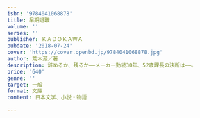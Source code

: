 ```yaml
---
isbn: '9784041068878'
title: 早期退職
volume: ''
series: ''
publisher: ＫＡＤＯＫＡＷＡ
pubdate: '2018-07-24'
cover: 'https://cover.openbd.jp/9784041068878.jpg'
author: 荒木源／著
description: 辞めるか、残るか――メーカー勤続30年、52歳課長の決断は――。
price: '640'
genre: ''
target: 一般
format: 文庫
content: 日本文学、小説・物語

---
```

